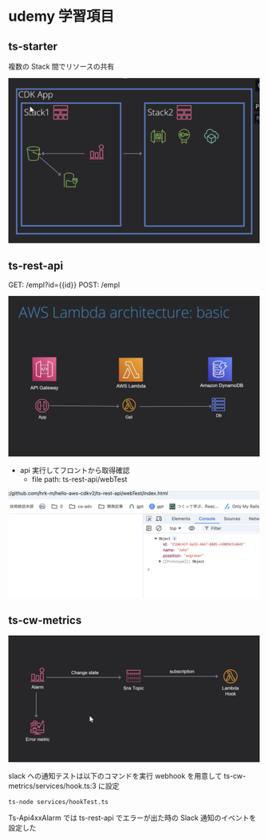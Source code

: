 # udemy 学習項目

## ts-starter

複数の Stack 間でリソースの共有

<img src="/images/image1.png">

## ts-rest-api

GET: /empl?id={{id}}
POST: /empl

<img src="/images/image2.png">

- api 実行してフロントから取得確認
  - file path: ts-rest-api/webTest

<img src="/images/image3.png">

## ts-cw-metrics

<img src="/images/image4.png">

slack への通知テストは以下のコマンドを実行
webhook を用意して ts-cw-metrics/services/hook.ts:3 に設定

```
ts-node services/hookTest.ts
```

Ts-Api4xxAlarm では ts-rest-api でエラーが出た時の Slack 通知のイベントを設定した

